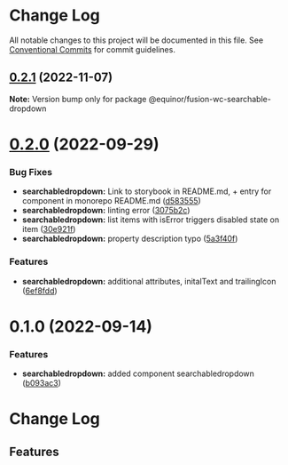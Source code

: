 # Change Log

All notable changes to this project will be documented in this file.
See [Conventional Commits](https://conventionalcommits.org) for commit guidelines.

## [0.2.1](https://github.com/equinor/fusion-web-components/compare/@equinor/fusion-wc-searchable-dropdown@0.2.0...@equinor/fusion-wc-searchable-dropdown@0.2.1) (2022-11-07)

**Note:** Version bump only for package @equinor/fusion-wc-searchable-dropdown





# [0.2.0](https://github.com/equinor/fusion-web-components/compare/@equinor/fusion-wc-searchable-dropdown@0.1.0...@equinor/fusion-wc-searchable-dropdown@0.2.0) (2022-09-29)


### Bug Fixes

* **searchabledropdown:** Link to storybook in README.md, + entry for component in monorepo README.md ([d583555](https://github.com/equinor/fusion-web-components/commit/d583555aedb2ea787e4397567f61618e95d4bb15))
* **searchabledropdown:** linting error ([3075b2c](https://github.com/equinor/fusion-web-components/commit/3075b2cd99e4918c9da90599dea01eaaac625359))
* **searchabledropdown:** list items with isError triggers disabled state on item ([30e921f](https://github.com/equinor/fusion-web-components/commit/30e921f70a6649b045ed9581ec05ea5637027d93))
* **searchabledropdown:** property description typo ([5a3f40f](https://github.com/equinor/fusion-web-components/commit/5a3f40f4c7eceb9235b98777efd0d4134eb6cc95))


### Features

* **searchabledropdown:** additional attributes, initalText and trailingIcon ([6ef8fdd](https://github.com/equinor/fusion-web-components/commit/6ef8fdd871deb78e2cca8b15256dd5bd9d413cb0))





# 0.1.0 (2022-09-14)


### Features

* **searchabledropdown:** added component searchabledropdown ([b093ac3](https://github.com/equinor/fusion-web-components/commit/b093ac378c869aa8393b12cea1d03a51e36c9e3e))





# Change Log

## Features
